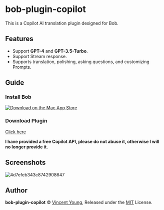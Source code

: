 # bob-plugin-copilot
This is a Copilot AI translation plugin designed for Bob.

## Features
- Support **GPT-4** and **GPT-3.5-Turbo**.
- Support Stream response.
- Supports translation, polishing, asking questions, and customizing Prompts.

## Guide
### Install Bob
[![Download on the Mac App Store](https://cdn.ripperhe.com/oss/master/2022/0626/Download_on_the_Mac_App_Store_Badge_US-UK_RGB_blk_092917.svg)](https://apps.apple.com/cn/app/id1630034110#?platform=mac)

### Download Plugin
[Click here](https://github.com/missuo/bob-plugin-copilot/releases)

**I have provided a free Copilot API, please do not abuse it, otherwise I will no longer provide it.**

## Screenshots
![4d7efeb343c8742908647](https://missuo.ru/file/4d7efeb343c8742908647.png)

## Author
**bob-plugin-copilot** © [Vincent Young](https://github.com/missuo), Released under the [MIT](./LICENSE) License.<br>
